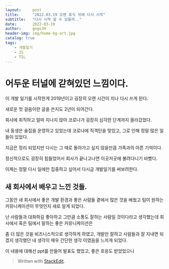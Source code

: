 ```yaml
---
layout:     post
title:      "2022.03.19 오랜 휴식 뒤에 다시 시작"
subtitle:   "다시 시작 할 수 있을까.."
date:       2022-03-19
author:     gogoJH
header-img: img/home-bg-art.jpg
catalog: true
tags:
    - 개발일기
    - JS
    - TIL
---
```


# 어두운 터널에 갇혀있던 느낌이다.

이 개발 일기를 시작한게 2019년이고 굉장히 오랜 시간이 지나 다시 쓰게 된다.

새로운 첫 걸음이란 글을 쓴지도 2년이 되어간다.

회사에 취직하고 얼마 지나지 않아 코로나가 굉장히 심각한 단계까지 올라갔었다.

내 동생은 술집을 운영하고 있었는데 코로나에 직격탄을 맞았고, 그로 인해 정말 많은 일들이 있었다.

지금은 정리 되었지만 다시는 그 때로 돌아가고 싶지 않을만큼 가족과의 아픈 기억이다.

정신적으로도 굉장히 힘들었어서 회사가 끝나고나면 이곳저곳에 불려다니기 바빴다.

이제는 정말 다시 일에만 집중하고 싶어서 다시금 개발일기를 써보려한다.

  

## 새 회사에서 배우고 느낀 것들.

그동안 새 회사에서 좋은 개발 환경과 좋은 사람들 곁에서 많은 것을 배웠고 팀이 원하는 커뮤니케이션이 무엇인지 새로 알게 되었다.

난 사람들과 대화하길 좋아하고 그만큼 소통도 잘하는 사람일 것이다라고 생각했는데 회사에서 혹은 팀에서 말하는 좋은 커뮤니케이션은

좀 더 많은 것을 비즈니스적으로 생각하게 하였고, 개발만 잘하고 사람들과 잘 지내면 되겠지 생각했던 내 생각이 매우 간단한 생각 이였음을 느끼게 되었다.

이 내용에 대해선 ppt를 만들어 발표도 했었고, 좋은 호응도 받았었으니 


> Written with [StackEdit](https://stackedit.io/).
<!--stackedit_data:
eyJoaXN0b3J5IjpbLTQ3OTU1MDQzNywxMzEwODE4MDBdfQ==
-->